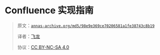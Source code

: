 # Confluence 实现指南

> 原文：[`annas-archive.org/md5/98e9e369ce70206581a1fe38743c8b19`](https://annas-archive.org/md5/98e9e369ce70206581a1fe38743c8b19)
> 
> 译者：[飞龙](https://github.com/wizardforcel)
> 
> 协议：[CC BY-NC-SA 4.0](http://creativecommons.org/licenses/by-nc-sa/4.0/)